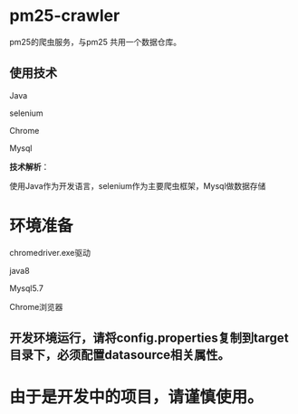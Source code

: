 # pm25-crawler
pm25的爬虫服务，与pm25 共用一个数据仓库。

## 使用技术

Java

selenium

Chrome

Mysql

**技术解析**：

使用Java作为开发语言，selenium作为主要爬虫框架，Mysql做数据存储

# 环境准备

chromedriver.exe驱动

java8

Mysql5.7

Chrome浏览器

## 开发环境运行，请将config.properties复制到target目录下，必须配置datasource相关属性。

# 由于是开发中的项目，请谨慎使用。
